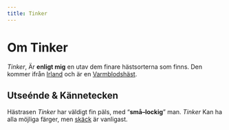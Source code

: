 ```yaml
---
title: Tinker
---
```

Om Tinker
=========
*Tinker*, Är __enligt mig__ en utav dem finare hästsorterna som finns. Den kommer ifrån [Irland][I] och är en [Varmblodshäst][2].

Utseénde & Kännetecken
----------------------
Hästrasen *Tinker* har väldigt fin päls, med “__små&ndash;lockig__” man. *Tinker* Kan ha alla möjliga färger, men [skäck][1] är vanligast.


 [I]: ../land/Irland.html
 [1]: ../glosor/Sk%C3%A4ck.html
 [2]: ../glosor/Varmblod.html

